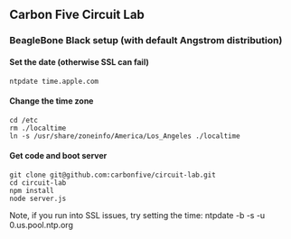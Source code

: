 ## Carbon Five Circuit Lab

### BeagleBone Black setup (with default Angstrom distribution)

#### Set the date (otherwise SSL can fail)
    ntpdate time.apple.com

#### Change the time zone
    cd /etc
    rm ./localtime
    ln -s /usr/share/zoneinfo/America/Los_Angeles ./localtime

#### Get code and boot server
    git clone git@github.com:carbonfive/circuit-lab.git
    cd circuit-lab
    npm install
    node server.js

Note, if you run into SSL issues, try setting the time:
    ntpdate -b -s -u 0.us.pool.ntp.org
